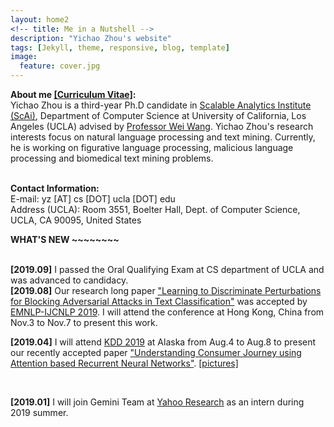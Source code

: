 ```yaml
---
layout: home2
<!-- title: Me in a Nutshell -->
description: "Yichao Zhou's website"
tags: [Jekyll, theme, responsive, blog, template]
image:
  feature: cover.jpg
---
```

<b>About me <a href="{{ site.url }}/files/CV.pdf" target="_blank">[Curriculum Vitae]</a>:</b><br>
Yichao Zhou is a third-year Ph.D candidate in <a href="https://scai.cs.ucla.edu/" target="_blank">Scalable Analytics Institute (ScAi)</a>, Department of Computer Science at University of California, Los Angeles (UCLA) advised by <a href="http://web.cs.ucla.edu/~weiwang/" target="_blank"> Professor Wei Wang</a>. Yichao Zhou's research interests focus on natural language processing and text mining. Currently, he is working on figurative language processing, malicious language processing and biomedical text mining problems.
 

<br>
<b>Contact Information:</b><br>
E-mail: yz [AT] cs [DOT] ucla [DOT] edu<br>
Address (UCLA): Room 3551, Boelter Hall, Dept. of Computer Science, UCLA, CA 90095, United States



<br />

<b> WHAT'S NEW ~~~~~~~~ </b>

<br />
<b>[2019.09]</b> I passed the Oral Qualifying Exam at CS department of UCLA and was advanced to candidacy.

<br />
<b>[2019.08]</b> Our research long paper <a href="https://arxiv.org/pdf/1909.03084.pdf" target="_blank">"Learning to Discriminate Perturbations for Blocking Adversarial Attacks in Text Classification"</a> was accepted by <a href="https://www.emnlp-ijcnlp2019.org/" target="_blank">EMNLP-IJCNLP 2019</a>. I will attend the conference at Hong Kong, China from Nov.3 to Nov.7 to present this work.

<br />

<b>[2019.04]</b> I will attend <a href="https://www.kdd.org/kdd2019/" target="_blank">KDD 2019</a> at Alaska from Aug.4 to Aug.8 to present our recently accepted paper <a href="https://research.yahoo.com/publications/9133/understanding-consumer-journey-using-attention-based-recurrent-neural-networks" target="_blank">"Understanding Consumer Journey using Attention based Recurrent Neural Networks"</a>. <a href="https://yz-joey.github.io/kdd19" target="_blank">[pictures]</a>

<br />

<b>[2019.01]</b> I will join Gemini Team at <a href="https://research.yahoo.com/" target="_blank">Yahoo Research</a> as an intern during 2019 summer. 








